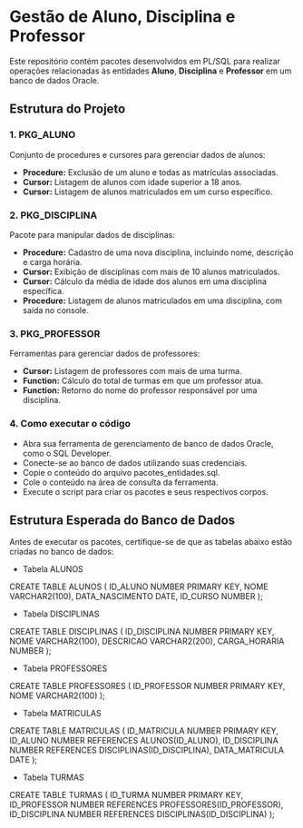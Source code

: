 # Gestão de Aluno, Disciplina e Professor

Este repositório contém pacotes desenvolvidos em PL/SQL para realizar operações relacionadas às entidades **Aluno**, **Disciplina** e **Professor** em um banco de dados Oracle.

## Estrutura do Projeto

### 1. PKG_ALUNO
Conjunto de procedures e cursores para gerenciar dados de alunos:
- **Procedure:** Exclusão de um aluno e todas as matrículas associadas.
- **Cursor:** Listagem de alunos com idade superior a 18 anos.
- **Cursor:** Listagem de alunos matriculados em um curso específico.

### 2. PKG_DISCIPLINA
Pacote para manipular dados de disciplinas:
- **Procedure:** Cadastro de uma nova disciplina, incluindo nome, descrição e carga horária.
- **Cursor:** Exibição de disciplinas com mais de 10 alunos matriculados.
- **Cursor:** Cálculo da média de idade dos alunos em uma disciplina específica.
- **Procedure:** Listagem de alunos matriculados em uma disciplina, com saída no console.

### 3. PKG_PROFESSOR
Ferramentas para gerenciar dados de professores:
- **Cursor:** Listagem de professores com mais de uma turma.
- **Function:** Cálculo do total de turmas em que um professor atua.
- **Function:** Retorno do nome do professor responsável por uma disciplina.

### 4. Como executar o código

 - Abra sua ferramenta de gerenciamento de banco de dados Oracle, como o SQL Developer.
 - Conecte-se ao banco de dados utilizando suas credenciais.
 - Copie o conteúdo do arquivo pacotes_entidades.sql.
 - Cole o conteúdo na área de consulta da ferramenta.
 - Execute o script para criar os pacotes e seus respectivos corpos.

## Estrutura Esperada do Banco de Dados

Antes de executar os pacotes, certifique-se de que as tabelas abaixo estão criadas no banco de dados:

- Tabela ALUNOS

CREATE TABLE ALUNOS (
    ID_ALUNO NUMBER PRIMARY KEY,
    NOME VARCHAR2(100),
    DATA_NASCIMENTO DATE,
    ID_CURSO NUMBER
);

- Tabela DISCIPLINAS

CREATE TABLE DISCIPLINAS (
    ID_DISCIPLINA NUMBER PRIMARY KEY,
    NOME VARCHAR2(100),
    DESCRICAO VARCHAR2(200),
    CARGA_HORARIA NUMBER
);

- Tabela PROFESSORES

CREATE TABLE PROFESSORES (
    ID_PROFESSOR NUMBER PRIMARY KEY,
    NOME VARCHAR2(100)
);

- Tabela MATRICULAS

CREATE TABLE MATRICULAS (
    ID_MATRICULA NUMBER PRIMARY KEY,
    ID_ALUNO NUMBER REFERENCES ALUNOS(ID_ALUNO),
    ID_DISCIPLINA NUMBER REFERENCES DISCIPLINAS(ID_DISCIPLINA),
    DATA_MATRICULA DATE
);

- Tabela TURMAS

CREATE TABLE TURMAS (
    ID_TURMA NUMBER PRIMARY KEY,
    ID_PROFESSOR NUMBER REFERENCES PROFESSORES(ID_PROFESSOR),
    ID_DISCIPLINA NUMBER REFERENCES DISCIPLINAS(ID_DISCIPLINA)
);
